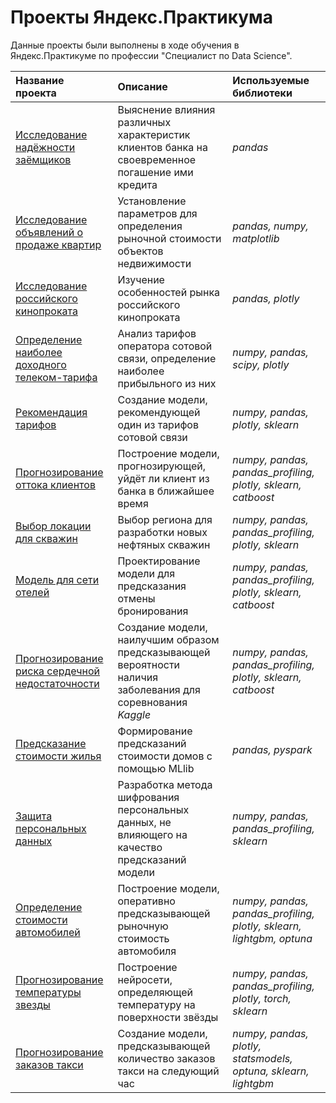 # Проекты Яндекс.Практикума

Данные проекты были выполнены в ходе обучения в Яндекс.Практикуме по профессии "Специалист по Data Science".

| Название проекта | Описание | Используемые библиотеки | 
| :---------------------- | :---------------------- | :---------------------- |
| [Исследование надёжности заёмщиков](reliability_of_borrowers) | Выяснение влияния различных характеристик клиентов банка на своевременное погашение ими кредита | *pandas* |
| [Исследование объявлений о продаже квартир](the_cost_of_apartments) | Установление параметров для определения рыночной стоимости объектов недвижимости | *pandas, numpy, matplotlib* |
| [Исследование российского кинопроката](russian_film_distribution) | Изучение особенностей рынка российского кинопроката | *pandas, plotly* |
| [Определение наиболее доходного телеком-тарифа](the_most_profitable_tariff) | Анализ тарифов оператора сотовой связи, определение наиболее прибыльного из них | *numpy, pandas, scipy, plotly* |
| [Рекомендация тарифов](tariff_recommendation) | Создание модели, рекомендующей один из тарифов сотовой связи | *numpy, pandas, plotly, sklearn* |
| [Прогнозирование оттока клиентов](customer_churn) | Построение модели, прогнозирующей, уйдёт ли клиент из банка в ближайшее время | *numpy, pandas, pandas_profiling, plotly, sklearn, catboost* |
| [Выбор локации для скважин](well_location_selection) | Выбор региона для разработки новых нефтяных скважин | *numpy, pandas, pandas_profiling, plotly, sklearn* |
| [Модель для сети отелей](hotel_chain_model) | Проектирование модели для предсказания отмены бронирования | *numpy, pandas, pandas_profiling, plotly, sklearn, catboost* |
| [Прогнозирование риска сердечной недостаточности](heart_diseases_prediction) | Создание модели, наилучшим образом предсказывающей вероятности наличия заболевания для соревнования *Kaggle* | *numpy, pandas, pandas_profiling, plotly, sklearn, catboost* |
| [Предсказание стоимости жилья](home_value_prediction) | Формирование предсказаний стоимости домов с помощью MLlib | *pandas, pyspark* |
| [Защита персональных данных](protection_of_clients_personal_data) | Разработка метода шифрования персональных данных, не влияющего на качество предсказаний модели | *numpy, pandas, pandas_profiling, sklearn* |
| [Определение стоимости автомобилей](cars_value_determination) | Построение модели, оперативно предсказывающей рыночную стоимость автомобиля  | *numpy, pandas, pandas_profiling, plotly, sklearn, lightgbm, optuna* |
| [Прогнозирование температуры звезды](star_temperature_prediction) | Построение нейросети, определяющей температуру на поверхности звёзды  | *numpy, pandas, pandas_profiling, plotly, torch, sklearn* |
| [Прогнозирование заказов такси](taxi_order_forecasting) | Создание модели, предсказывающей количество заказов такси на следующий час  | *numpy, pandas, plotly, statsmodels, optuna, sklearn, lightgbm* |
